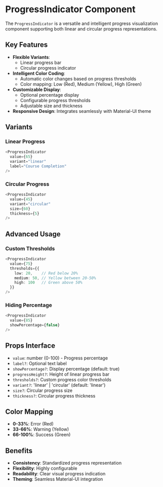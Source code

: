 # ProgressIndicator Component

The `ProgressIndicator` is a versatile and intelligent progress visualization component supporting both linear and circular progress representations.

## Key Features

- **Flexible Variants**:
  - Linear progress bar
  - Circular progress indicator
- **Intelligent Color Coding**:
  - Automatic color changes based on progress thresholds
  - Color mapping: Low (Red), Medium (Yellow), High (Green)
- **Customizable Display**:
  - Optional percentage display
  - Configurable progress thresholds
  - Adjustable size and thickness
- **Responsive Design**: Integrates seamlessly with Material-UI theme

## Variants

### Linear Progress
```typescript
<ProgressIndicator
  value={65}
  variant="linear"
  label="Course Completion"
/>
```

### Circular Progress
```typescript
<ProgressIndicator
  value={45}
  variant="circular"
  size={60}
  thickness={5}
/>
```

## Advanced Usage

### Custom Thresholds
```typescript
<ProgressIndicator
  value={75}
  thresholds={{
    low: 20,    // Red below 20%
    medium: 50, // Yellow between 20-50%
    high: 100   // Green above 50%
  }}
/>
```

### Hiding Percentage
```typescript
<ProgressIndicator
  value={85}
  showPercentage={false}
/>
```

## Props Interface

- `value`: number (0-100) - Progress percentage
- `label?`: Optional text label
- `showPercentage?`: Display percentage (default: true)
- `progressHeight?`: Height of linear progress bar
- `thresholds?`: Custom progress color thresholds
- `variant?`: 'linear' | 'circular' (default: 'linear')
- `size?`: Circular progress size
- `thickness?`: Circular progress thickness

## Color Mapping

- **0-33%**: Error (Red)
- **33-66%**: Warning (Yellow)
- **66-100%**: Success (Green)

## Benefits

- **Consistency**: Standardized progress representation
- **Flexibility**: Highly configurable
- **Readability**: Clear visual progress indication
- **Theming**: Seamless Material-UI integration
